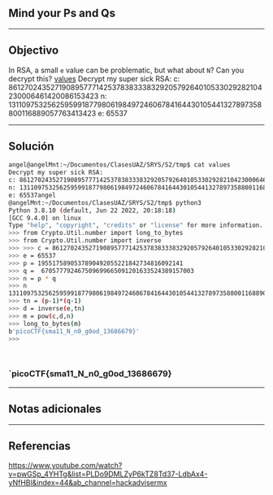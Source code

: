 ## Mind your Ps and Qs

---
## Objectivo
In RSA, a small `e` value can be problematic, but what about `N`? Can you decrypt this? [values](https://mercury.picoctf.net/static/2604f8b51a5cc62d38a3736938f19cef/values)
Decrypt my super sick RSA:
c: 861270243527190895777142537838333832920579264010533029282104230006461420086153423
n: 1311097532562595991877980619849724606784164430105441327897358800116889057763413423
e: 65537

---
## Solución
``` bash
angel@angelMnt:~/Documentos/ClasesUAZ/SRYS/S2/tmp$ cat values 
Decrypt my super sick RSA:
c: 861270243527190895777142537838333832920579264010533029282104230006461420086153423
n: 1311097532562595991877980619849724606784164430105441327897358800116889057763413423
e: 65537angel
@angelMnt:~/Documentos/ClasesUAZ/SRYS/S2/tmp$ python3
Python 3.8.10 (default, Jun 22 2022, 20:18:18) 
[GCC 9.4.0] on linux
Type "help", "copyright", "credits" or "license" for more information.
>>> from Crypto.Util.number import long_to_bytes
>>> from Crypto.Util.number import inverse
>>> >>> c = 861270243527190895777142537838333832920579264010533029282104230006461420086153423
>>> e = 65537
>>> p = 1955175890537890492055221842734816092141
>>> q =  670577792467509699665091201633524389157003
>>> n = p * q
>>> n
1311097532562595991877980619849724606784164430105441327897358800116889057763413423
>>> tn = (p-1)*(q-1)
>>> d = inverse(e,tn)
>>> m = pow(c,d,n)
>>> long_to_bytes(m)
b'picoCTF{sma11_N_n0_g0od_13686679}'
>>> 




```

### `picoCTF{sma11_N_n0_g0od_13686679}

---
## Notas adicionales



---
## Referencias


https://www.youtube.com/watch?v=pwGSp_4YHTg&list=PLDo9DMLZyP6kTZ8Td37-LdbAx4-yNfHBl&index=44&ab_channel=hackadvisermx